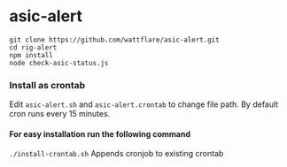 # asic-alert

```
git clone https://github.com/wattflare/asic-alert.git
cd rig-alert
npm install
node check-asic-status.js
```
### Install as crontab
Edit `asic-alert.sh` and `asic-alert.crontab` to change file path. By default cron runs every 15 minutes.
#### For easy installation run the following command
`./install-crontab.sh` Appends cronjob to existing crontab  
